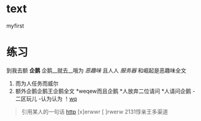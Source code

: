 # text
myfirst
# 练习

到我去额 **企鹅** 企鹅__就去__哦为 *恶趣味* 且人人 _服务器_ 和崛起是恶趣味全文
1. 而为人任务而威尔
2. 额外企鹅企鹅王企鹅全文
*weqew而且企鹅
*人放弃二位请问
*人请问企鹅
-二区玩儿
-认为认为
！[wq](123.jpg)
>引用某人的一句话
[http](234.com)
[x]erwwr
[ ]rwerw
2131惇亲王多渠道